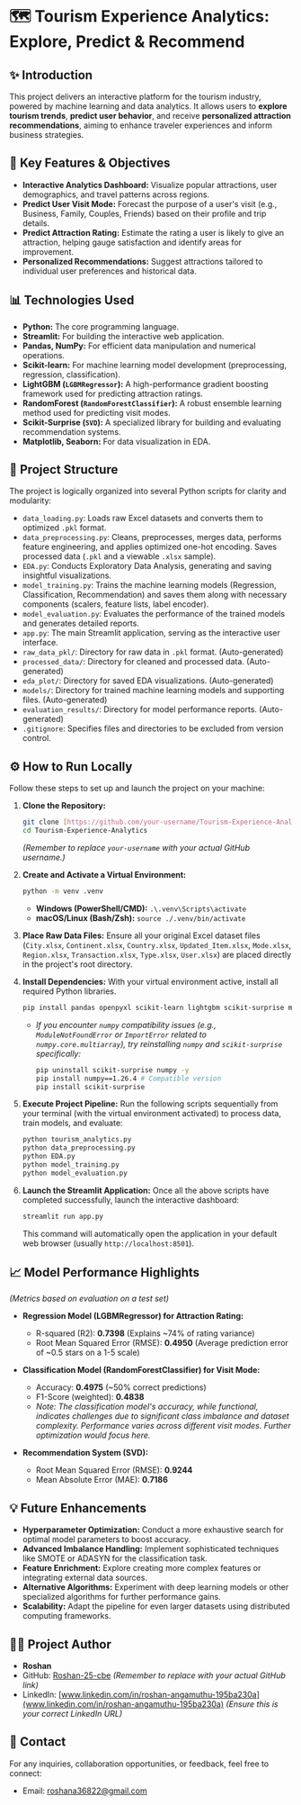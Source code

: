 # 🗺️ Tourism Experience Analytics: Explore, Predict & Recommend

## ✨ Introduction

This project delivers an interactive platform for the tourism industry, powered by machine learning and data analytics. It allows users to **explore tourism trends**, **predict user behavior**, and receive **personalized attraction recommendations**, aiming to enhance traveler experiences and inform business strategies.

## 🚀 Key Features & Objectives

* **Interactive Analytics Dashboard:** Visualize popular attractions, user demographics, and travel patterns across regions.
* **Predict User Visit Mode:** Forecast the purpose of a user's visit (e.g., Business, Family, Couples, Friends) based on their profile and trip details.
* **Predict Attraction Rating:** Estimate the rating a user is likely to give an attraction, helping gauge satisfaction and identify areas for improvement.
* **Personalized Recommendations:** Suggest attractions tailored to individual user preferences and historical data.

## 📊 Technologies Used

* **Python:** The core programming language.
* **Streamlit:** For building the interactive web application.
* **Pandas, NumPy:** For efficient data manipulation and numerical operations.
* **Scikit-learn:** For machine learning model development (preprocessing, regression, classification).
* **LightGBM (`LGBMRegressor`):** A high-performance gradient boosting framework used for predicting attraction ratings.
* **RandomForest (`RandomForestClassifier`):** A robust ensemble learning method used for predicting visit modes.
* **Scikit-Surprise (`SVD`):** A specialized library for building and evaluating recommendation systems.
* **Matplotlib, Seaborn:** For data visualization in EDA.

## 📂 Project Structure

The project is logically organized into several Python scripts for clarity and modularity:

* `data_loading.py`: Loads raw Excel datasets and converts them to optimized `.pkl` format.
* `data_preprocessing.py`: Cleans, preprocesses, merges data, performs feature engineering, and applies optimized one-hot encoding. Saves processed data (`.pkl` and a viewable `.xlsx` sample).
* `EDA.py`: Conducts Exploratory Data Analysis, generating and saving insightful visualizations.
* `model_training.py`: Trains the machine learning models (Regression, Classification, Recommendation) and saves them along with necessary components (scalers, feature lists, label encoder).
* `model_evaluation.py`: Evaluates the performance of the trained models and generates detailed reports.
* `app.py`: The main Streamlit application, serving as the interactive user interface.
* `raw_data_pkl/`: Directory for raw data in `.pkl` format. (Auto-generated)
* `processed_data/`: Directory for cleaned and processed data. (Auto-generated)
* `eda_plot/`: Directory for saved EDA visualizations. (Auto-generated)
* `models/`: Directory for trained machine learning models and supporting files. (Auto-generated)
* `evaluation_results/`: Directory for model performance reports. (Auto-generated)
* `.gitignore`: Specifies files and directories to be excluded from version control.

## ⚙️ How to Run Locally

Follow these steps to set up and launch the project on your machine:

1.  **Clone the Repository:**
    ```bash
    git clone [https://github.com/your-username/Tourism-Experience-Analytics.git](https://github.com/your-username/Tourism-Experience-Analytics.git)
    cd Tourism-Experience-Analytics
    ```
    *(Remember to replace `your-username` with your actual GitHub username.)*

2.  **Create and Activate a Virtual Environment:**
    ```bash
    python -m venv .venv
    ```
    * **Windows (PowerShell/CMD):** `.\.venv\Scripts\activate`
    * **macOS/Linux (Bash/Zsh):** `source ./.venv/bin/activate`

3.  **Place Raw Data Files:**
    Ensure all your original Excel dataset files (`City.xlsx`, `Continent.xlsx`, `Country.xlsx`, `Updated_Item.xlsx`, `Mode.xlsx`, `Region.xlsx`, `Transaction.xlsx`, `Type.xlsx`, `User.xlsx`) are placed directly in the project's root directory.

4.  **Install Dependencies:**
    With your virtual environment active, install all required Python libraries.
    ```bash
    pip install pandas openpyxl scikit-learn lightgbm scikit-surprise matplotlib seaborn
    ```
    * *If you encounter `numpy` compatibility issues (e.g., `ModuleNotFoundError` or `ImportError` related to `numpy.core.multiarray`), try reinstalling `numpy` and `scikit-surprise` specifically:*
        ```bash
        pip uninstall scikit-surprise numpy -y
        pip install numpy==1.26.4 # Compatible version
        pip install scikit-surprise
        ```

5.  **Execute Project Pipeline:**
    Run the following scripts sequentially from your terminal (with the virtual environment activated) to process data, train models, and evaluate:

    ```bash
    python tourism_analytics.py
    python data_preprocessing.py
    python EDA.py
    python model_training.py
    python model_evaluation.py
    ```

6.  **Launch the Streamlit Application:**
    Once all the above scripts have completed successfully, launch the interactive dashboard:
    ```bash
    streamlit run app.py
    ```
    This command will automatically open the application in your default web browser (usually `http://localhost:8501`).

## 📈 Model Performance Highlights

*(Metrics based on evaluation on a test set)*

* **Regression Model (LGBMRegressor) for Attraction Rating:**
    * R-squared (R2): **0.7398** (Explains ~74% of rating variance)
    * Root Mean Squared Error (RMSE): **0.4950** (Average prediction error of ~0.5 stars on a 1-5 scale)

* **Classification Model (RandomForestClassifier) for Visit Mode:**
    * Accuracy: **0.4975** (~50% correct predictions)
    * F1-Score (weighted): **0.4838**
    * *Note: The classification model's accuracy, while functional, indicates challenges due to significant class imbalance and dataset complexity. Performance varies across different visit modes. Further optimization would focus here.*

* **Recommendation System (SVD):**
    * Root Mean Squared Error (RMSE): **0.9244**
    * Mean Absolute Error (MAE): **0.7186**

## 💡 Future Enhancements

* **Hyperparameter Optimization:** Conduct a more exhaustive search for optimal model parameters to boost accuracy.
* **Advanced Imbalance Handling:** Implement sophisticated techniques like SMOTE or ADASYN for the classification task.
* **Feature Enrichment:** Explore creating more complex features or integrating external data sources.
* **Alternative Algorithms:** Experiment with deep learning models or other specialized algorithms for further performance gains.
* **Scalability:** Adapt the pipeline for even larger datasets using distributed computing frameworks.

## 🧑‍💻 Project Author

-   **Roshan**
-   GitHub: [Roshan-25-cbe](https://github.com/Roshan-25-cbe) *(Remember to replace with your actual GitHub link)*
-   LinkedIn: [www.linkedin.com/in/roshan-angamuthu-195ba230a](www.linkedin.com/in/roshan-angamuthu-195ba230a) *(Ensure this is your correct LinkedIn URL)*

## 📧 Contact

For any inquiries, collaboration opportunities, or feedback, feel free to connect:
* Email: [roshana36822@gmail.com](mailto:roshana36822@gmail.com) 

